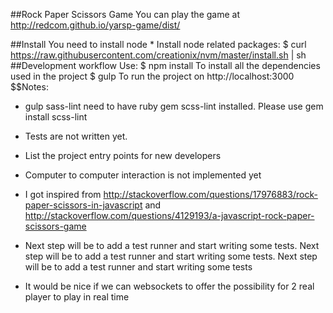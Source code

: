 ##Rock Paper Scissors Game
You can play the game at http://redcom.github.io/yarsp-game/dist/

##Install
You need to install node
    * Install node related packages:
        $ curl https://raw.githubusercontent.com/creationix/nvm/master/install.sh | sh
##Development workflow
    Use:
        $ npm install
            To install all the dependencies used in the project
        $ gulp
            To run the project on http://localhost:3000
$$Notes: 
* gulp sass-lint need to have ruby gem scss-lint  installed. Please use gem install scss-lint
* Tests are not written yet.
* List the project entry points for new developers 

 * Computer to computer interaction is not implemented yet
* I got inspired from 
      http://stackoverflow.com/questions/17976883/rock-paper-scissors-in-javascript
      and
      http://stackoverflow.com/questions/4129193/a-javascript-rock-paper-scissors-game
 * Next step will be to add a test runner and start writing some tests. Next step will be to add a test runner and start writing some tests. Next step will be to add a test runner and start writing some tests 
 * It would be nice if we can websockets to offer the possibility for 2 real player to play in real time

